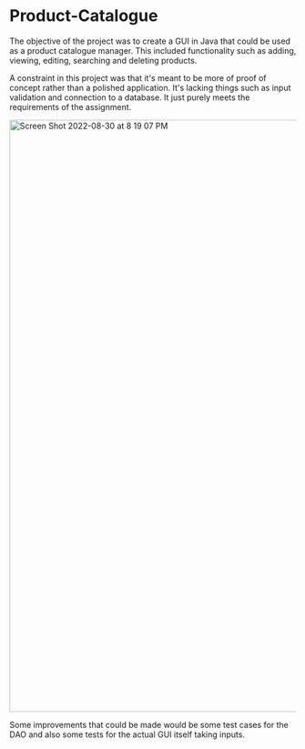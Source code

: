 # Product-Catalogue
The objective of the project was to create a GUI in Java that could be used as a product catalogue manager. This included functionality such as adding, viewing, editing, searching and deleting products.

A constraint in this project was that it's meant to be more of proof of concept rather than a polished application. It's lacking things such as input validation and connection to a database. It just purely meets the requirements of the assignment.


<img width="1041" alt="Screen Shot 2022-08-30 at 8 19 07 PM" src="https://user-images.githubusercontent.com/31984374/187386934-3d6fa2a7-fa2a-437b-9622-cd83b060b1a4.png">

Some improvements that could be made would be some test cases for the DAO and also some tests for the actual GUI itself taking inputs.
